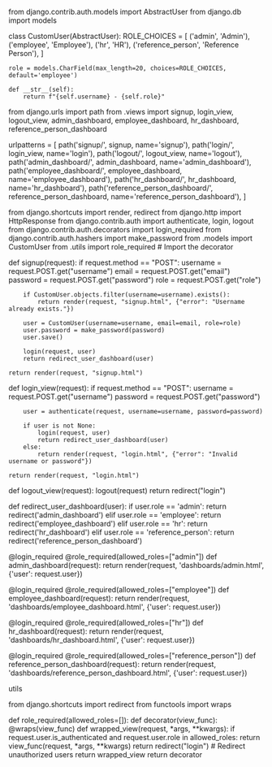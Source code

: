 from django.contrib.auth.models import AbstractUser
from django.db import models

class CustomUser(AbstractUser):
    ROLE_CHOICES = [
        ('admin', 'Admin'),
        ('employee', 'Employee'),
        ('hr', 'HR'),
        ('reference_person', 'Reference Person'),
    ]
    
    role = models.CharField(max_length=20, choices=ROLE_CHOICES, default='employee')

    def __str__(self):
        return f"{self.username} - {self.role}"



from django.urls import path
from .views import signup, login_view, logout_view, admin_dashboard, employee_dashboard, hr_dashboard, reference_person_dashboard

urlpatterns = [
    path('signup/', signup, name='signup'),
    path('login/', login_view, name='login'),
    path('logout/', logout_view, name='logout'),
    path('admin_dashboard/', admin_dashboard, name='admin_dashboard'),
    path('employee_dashboard/', employee_dashboard, name='employee_dashboard'),
    path('hr_dashboard/', hr_dashboard, name='hr_dashboard'),
    path('reference_person_dashboard/', reference_person_dashboard, name='reference_person_dashboard'),
]



from django.shortcuts import render, redirect
from django.http import HttpResponse
from django.contrib.auth import authenticate, login, logout
from django.contrib.auth.decorators import login_required
from django.contrib.auth.hashers import make_password
from .models import CustomUser
from .utils import role_required  # Import the decorator

def signup(request):
    if request.method == "POST":
        username = request.POST.get("username")
        email = request.POST.get("email")
        password = request.POST.get("password")
        role = request.POST.get("role")

        if CustomUser.objects.filter(username=username).exists():
            return render(request, "signup.html", {"error": "Username already exists."})

        user = CustomUser(username=username, email=email, role=role)
        user.password = make_password(password)
        user.save()

        login(request, user)
        return redirect_user_dashboard(user)

    return render(request, "signup.html")

def login_view(request):
    if request.method == "POST":
        username = request.POST.get("username")
        password = request.POST.get("password")
        
        user = authenticate(request, username=username, password=password)

        if user is not None:
            login(request, user)
            return redirect_user_dashboard(user)
        else:
            return render(request, "login.html", {"error": "Invalid username or password"})

    return render(request, "login.html")

def logout_view(request):
    logout(request)
    return redirect("login")

def redirect_user_dashboard(user):
    if user.role == 'admin':
        return redirect('admin_dashboard')
    elif user.role == 'employee':
        return redirect('employee_dashboard')
    elif user.role == 'hr':
        return redirect('hr_dashboard')
    elif user.role == 'reference_person':
        return redirect('reference_person_dashboard')

@login_required
@role_required(allowed_roles=["admin"])
def admin_dashboard(request):
    return render(request, 'dashboards/admin.html', {'user': request.user})


@login_required
@role_required(allowed_roles=["employee"])
def employee_dashboard(request):
    return render(request, 'dashboards/employee_dashboard.html', {'user': request.user})

@login_required
@role_required(allowed_roles=["hr"])
def hr_dashboard(request):
    return render(request, 'dashboards/hr_dashboard.html', {'user': request.user})

@login_required
@role_required(allowed_roles=["reference_person"])
def reference_person_dashboard(request):
    return render(request, 'dashboards/reference_person_dashboard.html', {'user': request.user})



utils

from django.shortcuts import redirect
from functools import wraps

def role_required(allowed_roles=[]):
    def decorator(view_func):
        @wraps(view_func)
        def wrapped_view(request, *args, **kwargs):
            if request.user.is_authenticated and request.user.role in allowed_roles:
                return view_func(request, *args, **kwargs)
            return redirect("login")  # Redirect unauthorized users
        return wrapped_view
    return decorator

